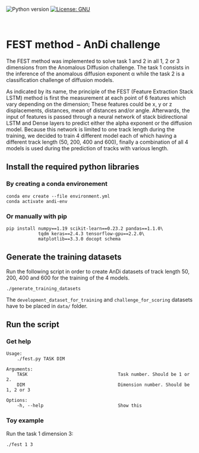 ![Python version](https://img.shields.io/badge/python-3-brightgreen.svg)
[![License: GNU](https://img.shields.io/badge/License-GNU-yellow.svg)](http://www.gnu.org/licenses/gpl-3.0.en.html)

<br>

# FEST method - AnDi challenge

The FEST method was implemented to solve task 1 and 2 in all 1, 2 or 3 dimensions from the Anomalous Diffusion challenge.
The task 1 consists in the inference of the anomalous diffusion exponent α while the task 2 is a classification challenge of diffusion models.

As indicated by its name, the principle of the FEST (Feature Extraction Stack LSTM) method is first the measurement at each point of 6 features which vary depending on the dimension; These features could be x, y or z displacements, distances, mean of distances and/or angle. Afterwards, the input of features is passed through a neural network of stack bidirectional LSTM and Dense layers to predict either the alpha exponent or the diffusion model. Because this network is limited to one track length during the training, we decided to train 4 different model each of which having a different track length (50, 200, 400 and 600), finally a combination of all 4 models is used during the prediction of tracks with various length.


## Install the required python libraries

### By creating a conda environement

```
conda env create --file environment.yml
conda activate andi-env
```

### Or manually with pip

```
pip install numpy==1.19 scikit-learn==0.23.2 pandas==1.1.0\
            tqdm keras==2.4.3 tensorflow-gpu==2.2.0\
            matplotlib==3.3.0 docopt schema
```

## Generate the training datasets

Run the following script in order to create AnDi datasets of track length 50, 200, 400 and 600 for the training of the 4 models.

```
./generate_training_datasets
```

The `development_dataset_for_training` and `challenge_for_scoring` datasets have to be placed in `data/` folder.

## Run the script

### Get help

```
Usage:
    ./fest.py TASK DIM

Arguments:
    TASK                                  Task number. Should be 1 or 2.
    DIM                                   Dimension number. Should be 1, 2 or 3

Options:
    -h, --help                            Show this
```

### Toy example

Run the task 1 dimension 3:
```
./fest 1 3
```
